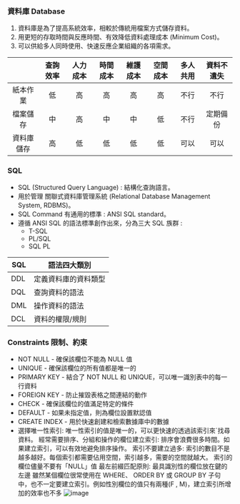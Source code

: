 ### 資料庫 Database

1. 資料庫是為了提高系統效率，相較於傳統用檔案方式儲存資料。   
2. 用更短的存取時間與反應時間、有效降低資料處理成本 (Minimum Cost)。   
3. 可以供給多人同時使用、快速反應企業組織的各項需求。   

|   | 查詢效率 |人力成本|時間成本|維護成本|空間成本|多人共用|資料不遺失| 
| :---: | :---: | :---: | :---: | :---: | :---: | :---: | :---: |
|紙本作業|低|高|高|高|高|不行|不行|
|檔案儲存|中|高|中|中|低|不行|定期備份|
|資料庫儲存|高|低|低|低|低|可以|可以|   


### SQL

 - SQL (Structured Query Language) : 結構化查詢語言。
 - 用於管理 關聯式資料庫管理系統 (Relational Database Management System, RDBMS)。
 - SQL Command 有通用的標準 : ANSI SQL standard。
 - 遵循 ANSI SQL 的語法標準創作出來，分為三大 SQL 族群 :
   * T-SQL
   * PL/SQL
   * SQL PL


|SQL|語法四大類別|
| --- | --- |
|DDL| 定義資料庫的資料類型|
|DQL|查詢資料的語法|
|DML|操作資料的語法|
|DCL|資料的權限/規則|

###  Constraints 限制、約束
* NOT NULL - 確保該欄位不能為 NULL 值
* UNIQUE - 確保該欄位的所有值都是唯一的
* PRIMARY KEY - 結合了 NOT NULL 和 UNIQUE，可以唯一識別表中的每一行資料
* FOREIGN KEY - 防止摧毀表格之間連結的動作
* CHECK - 確保該欄位的值滿足特定的條件
* DEFAULT - 如果未指定值，則為欄位設置默認值
* CREATE INDEX - 用於快速創建和檢索數據庫中的數據
 * 選擇唯一性索引: 唯一性索引的值是唯一的，可以更快速的透過該索引來ˊ找尋資料。
經常需要排序、分組和操作的欄位建立索引: 排序會浪費很多時間。如果建立索引，可以有效地避免排序操作。
索引不要建立過多: 索引的數目不是越多越好。每個索引都需要佔用空間，索引越多，需要的空間就越大。
索引的欄位儘量不要有「NULL」值
最左前綴匹配原則: 最具識別性的欄位放在鍵的左邊
雖然某個欄位很常使用在 WHERE、 ORDER BY 或 GROUP BY 子句中，也不一定要建立索引。例如性別欄位的值只有兩種(F , M)，建立索引所增加的效率也不多
![image](https://user-images.githubusercontent.com/110806758/225635722-219d89d6-c09f-4536-bda5-eefcc8224e05.png)
